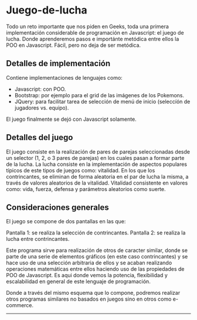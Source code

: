 # Juego-de-lucha

Todo un reto importante que nos piden en Geeks, toda una primera implementación considerable de programación en Javascript: el juego de lucha. Donde aprenderemos pasos e importánte metódica entre ellos la POO en Javascript. Fácil, pero no deja de ser metódica.

## Detalles de implementación

Contiene implementaciones de lenguajes como:

- Javascript: con POO.
- Bootstrap: por ejemplo para el grid de las imágenes de los Pokemons.
- JQuery: para facilitar tarea de selección de menú de inicio (seleccíón de jugadores vs. equipo).

El juego finalmente se dejó con Javascript solamente.

## Detalles del juego

El juego consiste en la realización de pares de parejas seleccionadas desde un selector (1, 2, o 3 pares de parejas) en los cuales pasan a formar parte de la lucha. La lucha consiste en la implementación de aspectos populares típicos de este tipos de juegos como: vitalidad. En los que los contrincantes, se eliminan de forma aleatoria en el par de lucha la misma, a través de valores aleatorios de la vitalidad. Vitalidad consistente en valores como: vida, fuerza, defensa y parámetros aleatorios como suerte. 

## Consideraciones generales

El juego se compone de dos pantallas en las que:

Pantalla 1: se realiza la selección de contrincantes.
Pantalla 2: se realiza la lucha entre contrincantes.

Este programa sirve para realización de otros de caracter similar, donde se parte de una serie de elementos gráficos (en este caso contrincantes) y se hace uso de una selección arbitraria de ellos y se acaban realizando operaciones matemáticas entre ellos haciendo uso de las propiedades de POO de Javascript. Es aqui donde vemos la potencia, flexibilidad y escalabilidad en general de este lenguaje de programación. 

Donde a través del mismo esquema que lo compone, podremos realizar otros programas similares no basados en juegos sino en otros como e-commerce.
___
